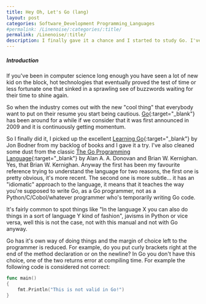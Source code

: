 ```yaml
---
title: Hey Oh, Let's Go (lang)
layout: post
categories: Software_Development Programming_Languages
#permalink: /Linenoise/:categories/:title/
permalink: /Linenoise/:title/
description: I finally gave it a chance and I started to study Go. I've been programming more or less continuously for the latest 20 years or so and thus I gathered some experience with various programming languages. Yet Go felt different from the first impact, here are the first few things that struck me. 
---
```


##### Introduction
If you've been in computer science long enough you have seen a lot of new kid on the block, hot technologies that eventually proved the test of time or less fortunate one that sinked in a sprawling see of buzzwords waiting for their time to shine again.

So when the industry comes out with the new "cool thing" that everybody want to put on their resume you start being cautious. [Go](https://golang.org/){:target="_blank"} has been around for a while if we consider that it was first announced in 2009 and it is continuously getting momentum.

So I finally did it, I picked up the excellent [Learning Go](https://www.oreilly.com/library/view/learning-go/9781492077206/){:target="_blank"} by Jon Bodner from my backlog of books and I gave it a try. I've also cleaned some dust from the classic [The Go Programming Language](https://www.gopl.io/){:target="_blank"} by Alan A. A. Donovan and Brian W. Kernighan. Yes, that Brian W. Kernighan.
Anyway the first has been my favourite reference trying to understand the language for two reasons, the first one is pretty obvious, it's more recent. The second one is more subtle... it has an "idiomatic" approach to the language, it means that it teaches the way you're supposed to write Go, as a Go programmer, not as a Python/C/Cobol/whatever programmer who's temporarily writing Go code.

It's fairly common to spot things like "In the language X you can also do things in a sort of language Y kind of fashion", javisms in Python or vice versa, well this is not the case, not with this manual and not with Go anyway.

Go has it's own way of doing things and the margin of choice left to the programmer is reduced. For example, do you put curly brackets right at the end of the method declaration or on the newline? In Go you don't have this choice, one of the two returns error at compiling time. For example the following code is considered not correct:
```go
func main()
{
    fmt.Println("This is not valid in Go!")
}
```

